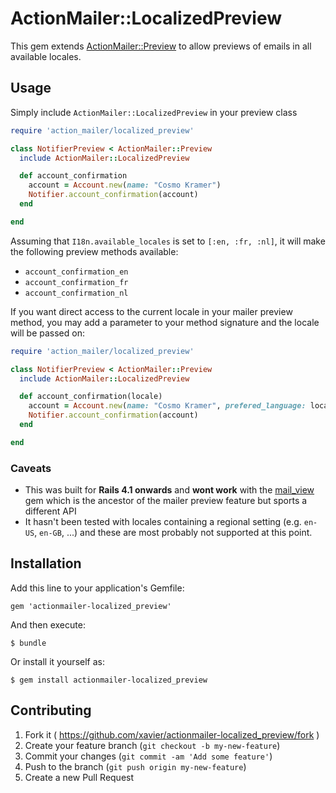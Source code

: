 # ActionMailer::LocalizedPreview

This gem extends [ActionMailer::Preview](http://api.rubyonrails.org/classes/ActionMailer/Preview.html) to allow previews of emails in all available locales.

## Usage

Simply include `ActionMailer::LocalizedPreview` in your preview class

```ruby
require 'action_mailer/localized_preview'

class NotifierPreview < ActionMailer::Preview
  include ActionMailer::LocalizedPreview

  def account_confirmation
    account = Account.new(name: "Cosmo Kramer")
    Notifier.account_confirmation(account)
  end

end

```

Assuming that `I18n.available_locales` is set to `[:en, :fr, :nl]`, it will make the following preview methods available:

  * `account_confirmation_en`
  * `account_confirmation_fr`
  * `account_confirmation_nl`

If you want direct access to the current locale in your mailer preview method, you may add a parameter to your method signature and the locale will be passed on:

```ruby
require 'action_mailer/localized_preview'

class NotifierPreview < ActionMailer::Preview
  include ActionMailer::LocalizedPreview

  def account_confirmation(locale)
    account = Account.new(name: "Cosmo Kramer", prefered_language: locale)
    Notifier.account_confirmation(account)
  end

end

```

### Caveats

* This was built for **Rails 4.1 onwards** and **wont work** with the [mail_view](https://github.com/basecamp/mail_view) gem which is the ancestor of the mailer preview feature but sports a different API
* It hasn't been tested with locales containing a regional setting (e.g. `en-US`, `en-GB`, ...) and these are most probably not supported at this point.

## Installation

Add this line to your application's Gemfile:

    gem 'actionmailer-localized_preview'

And then execute:

    $ bundle

Or install it yourself as:

    $ gem install actionmailer-localized_preview

## Contributing

1. Fork it ( https://github.com/xavier/actionmailer-localized_preview/fork )
2. Create your feature branch (`git checkout -b my-new-feature`)
3. Commit your changes (`git commit -am 'Add some feature'`)
4. Push to the branch (`git push origin my-new-feature`)
5. Create a new Pull Request
